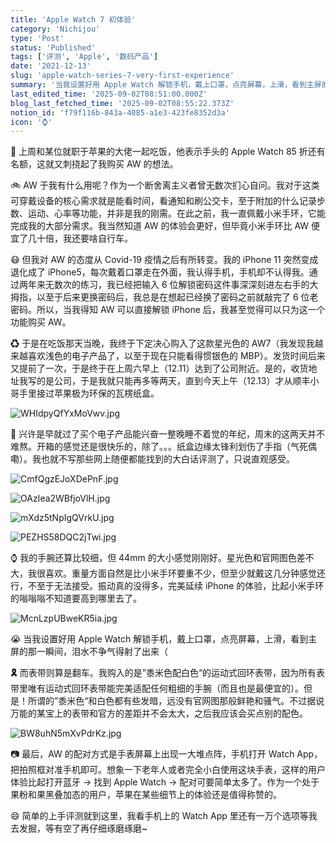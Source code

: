 ```yaml
---
title: 'Apple Watch 7 初体验'
category: 'Nichijou'
type: 'Post'
status: 'Published'
tags: ['评测', 'Apple', '数码产品']
date: '2021-12-13'
slug: 'apple-watch-series-7-very-first-experience'
summary: '当我设置好用 Apple Watch 解锁手机，戴上口罩，点亮屏幕，上滑，看到主屏的那一瞬间，泪水不争气得射了出来（'
last_edited_time: '2025-09-02T08:51:00.000Z'
blog_last_fetched_time: '2025-09-02T08:55:22.373Z'
notion_id: 'f79f116b-843a-4085-a1e3-423fe8352d3a'
icon: '⌚'
---
```


🍜 上周和某位就职于苹果的大佬一起吃饭，他表示手头的 Apple Watch 85 折还有名额，这就又刺挠起了我购买 AW 的想法。

🚲 AW 于我有什么用呢？作为一个断舍离主义者曾无数次扪心自问。我对于这类可穿戴设备的核心需求就是能看时间，看通知和刷公交卡，至于附加的什么记录步数、运动、心率等功能，并非是我的刚需。在此之前，我一直佩戴小米手环，它能完成我的大部分需求。我当然知道 AW 的体验会更好，但毕竟小米手环比 AW 便宜了几十倍，我还要啥自行车。

😷 但我对 AW 的态度从 Covid-19 疫情之后有所转变。我的 iPhone 11 突然变成退化成了 iPhone5，每次戴着口罩走在外面，我认得手机，手机却不认得我。通过两年来无数次的练习，我已经把输入 6 位解锁密码这件事深深刻进左右手的大拇指，以至于后来更换密码后，我总是在想起已经换了密码之前就敲完了 6 位老密码。所以，当我得知 AW 可以直接解锁 iPhone 后，我甚至觉得可以只为这一个功能购买 AW。

♻ 于是在吃饭那天当晚，我终于下定决心购入了这款星光色的 AW7（我发现我越来越喜欢浅色的电子产品了，以至于现在只能看得惯银色的 MBP）。发货时间后来又提前了一次，于是终于在上周六早上（12.11）达到了公司附近。是的，收货地址我写的是公司，于是我就只能再多等两天，直到今天上午（12.13）才从顺丰小哥手里接过苹果极为环保的瓦楞纸盒。

![WHIdpyQfYxMoVwv.jpg](https://cdn.sa.net/2024/03/16/WHIdpyQfYxMoVwv.jpg)

🤕 兴许是早就过了买个电子产品能兴奋一整晚睡不着觉的年纪，周末的这两天并不难熬。开箱的感觉还是很快乐的，除了。。。纸盒边缘太锋利划伤了手指（气死偶嘞）。我也就不写那些网上随便都能找到的大白话评测了，只说直观感受。

![CmfQgzEJoXDePnF.jpg](https://cdn.sa.net/2024/03/16/CmfQgzEJoXDePnF.jpg)

![OAzIea2WBfjoVlH.jpg](https://cdn.sa.net/2024/03/16/OAzIea2WBfjoVlH.jpg)

![mXdz5tNpIgQVrkU.jpg](https://cdn.sa.net/2024/03/16/mXdz5tNpIgQVrkU.jpg)

![PEZHS58DQC2jTwi.jpg](https://cdn.sa.net/2024/03/16/PEZHS58DQC2jTwi.jpg)

⌚ 我的手腕还算比较细，但 44mm 的大小感觉刚刚好。星光色和官网图色差不大，我很喜欢。重量方面自然是比小米手环要重不少，但至少就戴这几分钟感觉还行，不至于无法接受。振动真的没得多，完美延续 iPhone 的体验，比起小米手环的嗡嗡嗡不知道要高到哪里去了。

![McnLzpUBweKR5ia.jpg](https://cdn.sa.net/2024/03/16/McnLzpUBweKR5ia.jpg)

😭 当我设置好用 Apple Watch 解锁手机，戴上口罩，点亮屏幕，上滑，看到主屏的那一瞬间，泪水不争气得射了出来（

**🎗️** 而表带则算是翻车。我购入的是”黍米色配白色“的运动式回环表带，因为所有表带里唯有运动式回环表带能完美适配任何粗细的手腕（而且也是最便宜的）。但是！所谓的”黍米色“和白色都有些发暗，远没有官网图那般鲜艳和骚气。不过据说万能的某宝上的表带和官方的差距并不会太大，之后我应该会买点别的配色。

![BW8uhN5mXvPdrKz.jpg](https://cdn.sa.net/2024/03/16/BW8uhN5mXvPdrKz.jpg)

📷 最后，AW 的配对方式是手表屏幕上出现一大堆点阵，手机打开 Watch App，把拍照框对准手机即可。想象一下老年人或者完全小白使用这块手表，这样的用户体验比起打开蓝牙 → 找到 Apple Watch → 配对可要简单太多了。作为一个处于果粉和果黑叠加态的用户，苹果在某些细节上的体验还是值得称赞的。

😄 简单的上手评测就到这里，我看手机上的 Watch App 里还有一万个选项等我去发掘，等有空了再仔细琢磨琢磨~
